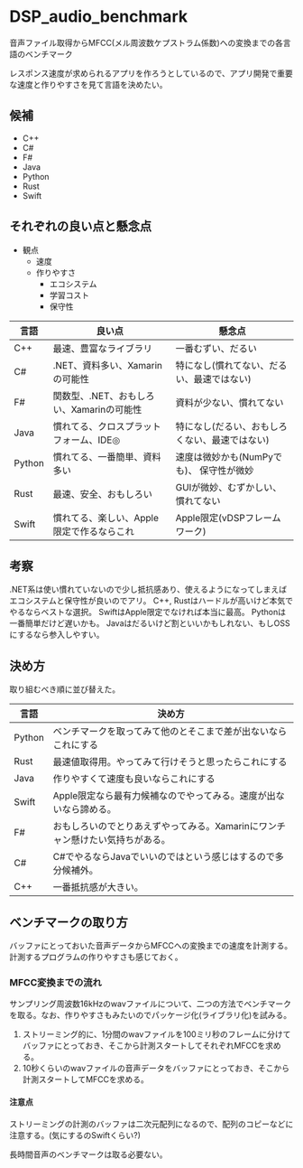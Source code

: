 # DSP_audio_benchmark
音声ファイル取得からMFCC(メル周波数ケプストラム係数)への変換までの各言語のベンチマーク

レスポンス速度が求められるアプリを作ろうとしているので、アプリ開発で重要な速度と作りやすさを見て言語を決めたい。

## 候補
* C++
* C#
* F#
* Java
* Python
* Rust
* Swift

## それぞれの良い点と懸念点

* 観点
  * 速度
  * 作りやすさ
    * エコシステム
    * 学習コスト
    * 保守性
    
言語   | 良い点                                      | 懸念点
---    | ---                                         | ---
C++    | 最速、豊富なライブラリ                      | 一番むずい、だるい
C#     | .NET、資料多い、Xamarinの可能性             | 特になし(慣れてない、だるい、最速ではない)
F#     | 関数型、.NET、おもしろい、Xamarinの可能性   | 資料が少ない、慣れてない
Java   | 慣れてる、クロスプラットフォーム、IDE◎     | 特になし(だるい、おもしろくない、最速ではない)
Python | 慣れてる、一番簡単、資料多い                | 速度は微妙かも(NumPyでも)、 保守性が微妙
Rust   | 最速、安全、おもしろい                      | GUIが微妙、むずかしい、慣れてない
Swift  | 慣れてる、楽しい、Apple限定で作るならこれ   | Apple限定(vDSPフレームワーク)

## 考察

.NET系は使い慣れていないので少し抵抗感あり、使えるようになってしまえばエコシステムと保守性が良いのでアリ。
C++, Rustはハードルが高いけど本気でやるならベストな選択。
SwiftはApple限定でなければ本当に最高。
Pythonは一番簡単だけど遅いかも。
Javaはだるいけど割といいかもしれない、もしOSSにするなら参入しやすい。

## 決め方

取り組むべき順に並び替えた。

言語   | 決め方
---    | ---
Python | ベンチマークを取ってみて他のとそこまで差が出ないならこれにする
Rust   | 最速値取得用。やってみて行けそうと思ったらこれにする
Java   | 作りやすくて速度も良いならこれにする
Swift  | Apple限定なら最有力候補なのでやってみる。速度が出ないなら諦める。
F#     | おもしろいのでとりあえずやってみる。Xamarinにワンチャン懸けたい気持ちがある。
C#     | C#でやるならJavaでいいのではという感じはするので多分候補外。
C++    | 一番抵抗感が大きい。

## ベンチマークの取り方

バッファにとっておいた音声データからMFCCへの変換までの速度を計測する。計測するプログラムの作りやすさも感じておく。

### MFCC変換までの流れ

サンプリング周波数16kHzのwavファイルについて、二つの方法でベンチマークを取る。なお、作りやすさもみたいのでパッケージ化(ライブラリ化)を試みる。

1. ストリーミング的に、1分間のwavファイルを100ミリ秒のフレームに分けてバッファにとっておき、そこから計測スタートしてそれぞれMFCCを求める。
2. 10秒くらいのwavファイルの音声データをバッファにとっておき、そこから計測スタートしてMFCCを求める。

#### 注意点

ストリーミングの計測のバッファは二次元配列になるので、配列のコピーなどに注意する。(気にするのSwiftくらい?)

長時間音声のベンチマークは取る必要ない。
